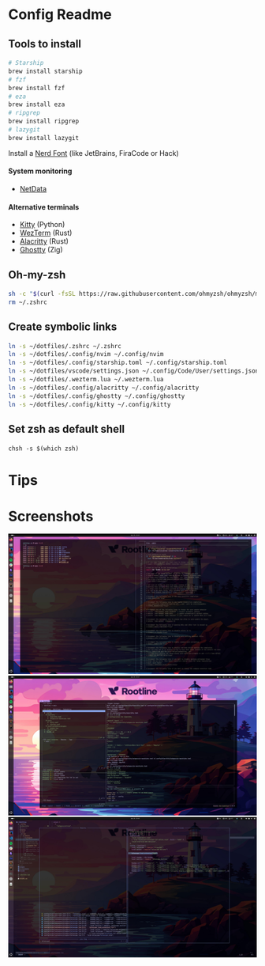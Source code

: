 # Config Readme

## Tools to install

```bash
# Starship 
brew install starship
# fzf 
brew install fzf
# eza 
brew install eza
# ripgrep 
brew install ripgrep
# lazygit 
brew install lazygit
```
Install a [Nerd Font](https://www.nerdfonts.com/font-downloads) (like JetBrains, FiraCode or Hack)

#### System monitoring
- [NetData](https://github.com/netdata/netdata)

#### Alternative terminals
- [Kitty](https://sw.kovidgoyal.net/kitty/binary/#) (Python)
- [WezTerm](https://wezterm.org/) (Rust)
- [Alacritty](https://alacritty.org/) (Rust)
- [Ghostty](https://ghostty.org/download) (Zig)

## Oh-my-zsh
```bash
sh -c "$(curl -fsSL https://raw.githubusercontent.com/ohmyzsh/ohmyzsh/master/tools/install.sh)"
rm ~/.zshrc
```

## Create symbolic links
```bash
ln -s ~/dotfiles/.zshrc ~/.zshrc
ln -s ~/dotfiles/.config/nvim ~/.config/nvim
ln -s ~/dotfiles/.config/starship.toml ~/.config/starship.toml
ln -s ~/dotfiles/vscode/settings.json ~/.config/Code/User/settings.json
ln -s ~/dotfiles/.wezterm.lua ~/.wezterm.lua
ln -s ~/dotfiles/.config/alacritty ~/.config/alacritty
ln -s ~/dotfiles/.config/ghostty ~/.config/ghostty
ln -s ~/dotfiles/.config/kitty ~/.config/kitty
```

## Set zsh as default shell
`chsh -s $(which zsh)`

# Tips

# Screenshots

![screenshot kitty](./screenshots/kitty-bat.jpeg "Bat in Kitty")
![wezterm lazygit](./screenshots/wezterm-lazygit.jpeg "Lazygit in Wezterm")
![alacritty neovim](./screenshots/alacritty-nvim.jpeg "Neovim in alacritty")

